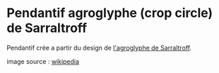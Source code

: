 # Pendantif agroglyphe (crop circle) de Sarraltroff

Pendantif crée a partir du design de [l'agroglyphe de Sarraltroff](https://fr.wikipedia.org/wiki/Cercle_de_culture#Exp%C3%A9rience_en_aveugle_de_vid%C3%A9aste_fran%C3%A7ais_(2018)).

image source : [wikipedia](https://fr.wikipedia.org/wiki/Fichier:Agroglyphe_de_Sarraltroff.svg)
